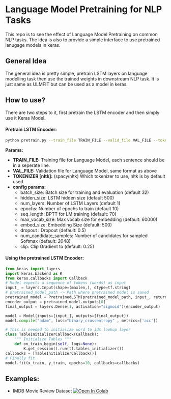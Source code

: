 # Language Model Pretraining for NLP Tasks
This repo is to see the effect of Language Model Pretraining on common NLP tasks. The idea is also to provide
a simple interface to use pretrained lanugage models in keras.

## General Idea

The general idea is pretty simple, pretrain LSTM layers on language modelling task then use the trained weights in downstream NLP task. It is just same as ULMFIT but can be used as a model in keras.

## How to use?
There are two steps to it, first pretrain the LSTM encoder and then simply use it Keras Model.
#### Pretrain LSTM Encoder:
```bash
python pretrain.py --train_file TRAIN_FILE --valid_file VAL_FILE --tokenizer [TOKENIZER]
```

**Params:**
  - **TRAIN_FILE:** Training file for Language Model, each sentence should be in a seperate line.
  - **VAL_FILE:** Validation file for Language Model, same format as above
  - **TOKENIZER [nltk]:** (spacy/nltk) Which tokenizer to use, nltk is by default used
  - **config params:**
    - batch_size: Batch size for training and evaluation (default 32)
    - hidden_size: LSTM hidden size (default 500)
    - num_layers: Number of LSTM Layers (default 1)
    - epochs: Number of epochs to train (default 10)
    - seq_length: BPTT for LM training (default: 70)
    - max_vocab_size: Max vocab size for embedding (default: 60000)
    - embed_size: Embedding Size (default: 500)
    - dropout : Dropout (default: 0.5)
    - num_candidate_samples: Number of candidates for sampled Softmax (default: 2048)
    - clip: Clip Gradient to (default: 0.25)

#### Using the pretrained LSTM Encoder:
```python
from keras import layers
import keras.backend as K
from keras.callbacks import Callback
# Model expects a sequence of tokens (words) as input
input_ = layers.Input(shape=(maxlen,), dtype=tf.string)
# pretrained_model_path -> Path where pretrained model is saved
pretrained_model = PretrainedLSTM(pretrained_model_path, input_, return_sequences=False)
encoder_output = pretrained_model.outputs[0]
final_output = layers.Dense(1, activation="sigmoid")(encoder_output)

model = Model(inputs=[input_], outputs=[final_output])
model.compile("adam", loss="binary_crossentropy" , metrics=['acc'])

# This is needed to initialize word to idx lookup layer
class TableInitializerCallback(Callback):
    """ Initialize Tables """
    def on_train_begin(self, logs=None):
        K.get_session().run(tf.tables_initializer())
callbacks = [TableInitializerCallback()]
# Finally fit
model.fit(x_train, y_train, epochs=10, callbacks=callbacks)
```

## Examples:
- IMDB Movie Review Dataset
[![Open In Colab](https://colab.research.google.com/assets/colab-badge.svg)](https://colab.research.google.com/drive/1VHZvEExiwEiFlO6fa1gAasowPSv9kSlP)
